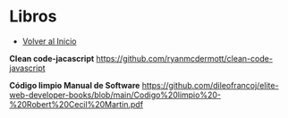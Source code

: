 # Libros
- [Volver al Inicio](../README.md)

**Clean code-jacascript**  https://github.com/ryanmcdermott/clean-code-javascript

**Código limpio Manual de Software** https://github.com/dileofrancoj/elite-web-developer-books/blob/main/Codigo%20limpio%20-%20Robert%20Cecil%20Martin.pdf
